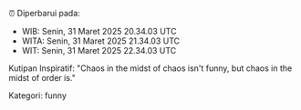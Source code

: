 ⏰ Diperbarui pada:
- WIB: Senin, 31 Maret 2025 20.34.03 UTC
- WITA: Senin, 31 Maret 2025 21.34.03 UTC
- WIT: Senin, 31 Maret 2025 22.34.03 UTC

Kutipan Inspiratif:
"Chaos in the midst of chaos isn't funny, but chaos in the midst of order is."


Kategori: funny

